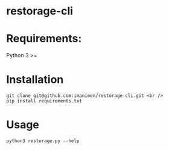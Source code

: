 # restorage-cli

# Requirements: 
Python 3 >= 

# Installation
```
git clone git@github.com:imanimen/restorage-cli.git <br />
pip install requirements.txt

```
# Usage 
```
python3 restorage.py --help 
```
